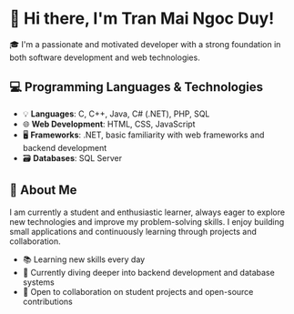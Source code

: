 # 👋 Hi there, I'm Tran Mai Ngoc Duy!

🎓 I'm a passionate and motivated developer with a strong foundation in both software development and web technologies.

## 💻 Programming Languages & Technologies

- 💡 **Languages**: C, C++, Java, C# (.NET), PHP, SQL
- 🌐 **Web Development**: HTML, CSS, JavaScript
- 🖥️ **Frameworks**: .NET, basic familiarity with web frameworks and backend development
- 🗃️ **Databases**: SQL Server

## 🚀 About Me

I am currently a student and enthusiastic learner, always eager to explore new technologies and improve my problem-solving skills. I enjoy building small applications and continuously learning through projects and collaboration.

- 📚 Learning new skills every day
- 🌱 Currently diving deeper into backend development and database systems
- 🤝 Open to collaboration on student projects and open-source contributions
